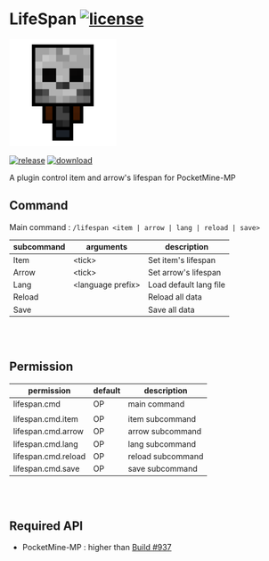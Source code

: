 # LifeSpan [![license](https://img.shields.io/github/license/Blugin/LifeSpan-PMMP.svg?label=License)](LICENSE)
[![icon](assets/icon/192x192.png?raw=true)]()  

[![release](https://img.shields.io/github/release/Blugin/LifeSpan-PMMP.svg?label=Release)](https://github.com/Blugin/LifeSpan-PMMP/releases/latest) [![download](https://img.shields.io/github/downloads/Blugin/LifeSpan-PMMP/total.svg?label=Download)](https://github.com/Blugin/LifeSpan-PMMP/releases/latest)


A plugin control item and arrow's lifespan for PocketMine-MP

## Command
Main command : `/lifespan <item | arrow | lang | reload | save>`

| subcommand | arguments           | description            |
| ---------- | ------------------- | ---------------------- |
| Item       | \<tick\>            | Set item's lifespan    |
| Arrow      | \<tick\>            | Set arrow's lifespan   |
| Lang       | \<language prefix\> | Load default lang file |
| Reload     |                     | Reload all data        |
| Save       |                     | Save all data          |
  
<br/><br/>
  
## Permission
| permission          | default | description       |
| ------------------- | ------- | ----------------- |
| lifespan.cmd        | OP      | main command      |
|                     |         |                   |
| lifespan.cmd.item   | OP      | item  subcommand  |
| lifespan.cmd.arrow  | OP      | arrow subcommand  |
| lifespan.cmd.lang   | OP      | lang subcommand   |
| lifespan.cmd.reload | OP      | reload subcommand |
| lifespan.cmd.save   | OP      | save subcommand   |
  
<br/><br/>
  
## Required API
- PocketMine-MP : higher than [Build #937](https://jenkins.pmmp.io/job/PocketMine-MP/937)